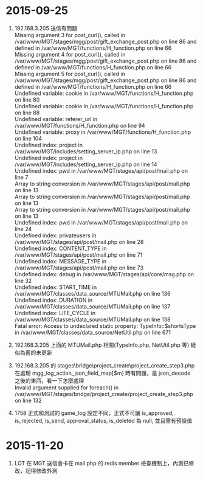 # 2015-09-25
1. 192.168.3.205 送信有問題    
  Missing argument 3 for post_curl(), called in /var/www/MGT/stages/mgg/post/gift_exchange_post.php on line 86 and defined in /var/www/MGT/functions/H_function.php on line 66    
  Missing argument 4 for post_curl(), called in /var/www/MGT/stages/mgg/post/gift_exchange_post.php on line 86 and defined in /var/www/MGT/functions/H_function.php on line 66    
  Missing argument 5 for post_curl(), called in /var/www/MGT/stages/mgg/post/gift_exchange_post.php on line 86 and defined in /var/www/MGT/functions/H_function.php on line 66    
 Undefined variable: cookie in /var/www/MGT/functions/H_function.php on line 80    
 Undefined variable: cookie in /var/www/MGT/functions/H_function.php on line 88    
 Undefined variable: referer_url in /var/www/MGT/functions/H_function.php on line 94    
 Undefined variable: proxy in /var/www/MGT/functions/H_function.php on line 104    
 Undefined index: project in /var/www/MGT/includes/setting_server_ip.php on line 13    
 Undefined index: project in /var/www/MGT/includes/setting_server_ip.php on line 14    
 Undefined index: pwd in /var/www/MGT/stages/api/post/mail.php on line 7    
 Array to string conversion in /var/www/MGT/stages/api/post/mail.php on line 13    
 Array to string conversion in /var/www/MGT/stages/api/post/mail.php on line 13    
 Array to string conversion in /var/www/MGT/stages/api/post/mail.php on line 13    
 Undefined index: pwd in /var/www/MGT/stages/api/post/mail.php on line 24    
 Undefined index: privateusers in /var/www/MGT/stages/api/post/mail.php on line 28    
 Undefined index: CONTENT_TYPE in /var/www/MGT/stages/api/post/mail.php on line 71    
 Undefined index: MESSAGE_TYPE in /var/www/MGT/stages/api/post/mail.php on line 73    
 Undefined index: debug in /var/www/MGT/stages/api/core/msg.php on line 32    
 Undefined index: START_TIME in /var/www/MGT/classes/data_source/MTUMail.php on line 136    
 Undefined index: DURATION in /var/www/MGT/classes/data_source/MTUMail.php on line 137    
 Undefined index: LIFE_CYCLE in /var/www/MGT/classes/data_source/MTUMail.php on line 138    
Fatal error:  Access to undeclared static property: TypeInfo::$shortsType in /var/www/MGT/classes/data_source/NetUtil.php on line 671    

2. 192.168.3.205 上面的 MTUMail.php 相關(TypeInfo.php, NetUtil.php 等) 疑似為舊的未更新

3. 192.168.3.205 的 stages\bridge\project_create\project_create_step3.php 在處理 mgg_log_action_json_field_map[$m] 時有問題，是 json_decode 之後的東西，看一下怎麼處理    
Invalid argument supplied for foreach() in /var/www/MGT/stages/bridge/project_create/project_create_step3.php on line 132

4. 1758 正式和測試的 game_log 設定不同，正式不可讓 is_approved, is_rejected, is_send, approval_status, is_deleted 為 null, 並且需有預設值

# 2015-11-20
1. LOT 在 MGT 送信會卡在 mail.php 的 redis member 檢查機制上，內測已修改，記得修改外測